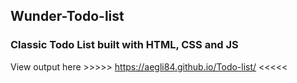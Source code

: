 ## Wunder-Todo-list

### Classic Todo List built with HTML, CSS and JS

View output here >>>>> https://aegli84.github.io/Todo-list/ <<<<<
